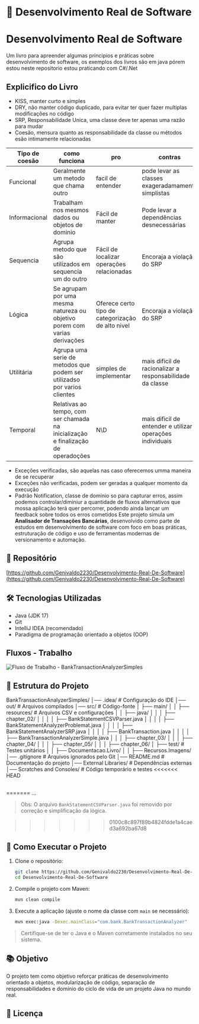 # 💼 Desenvolvimento Real de Software
# Desenvolvimento Real de Software

Um livro para apreender algumas principios e práticas sobre desenvolvimento de software, os exemplos dos livros são em java pórem estou neste repositorio estou praticando com C#/.Net

## Explicifico do Livro
+ KISS, manter curto e simples
+ DRY, não manter código duplicado, para evitar ter quer fazer multiplas modificações no código
+ SRP, Responsabilidade Unica, uma classe deve ter apenas uma razão para mudar
+ Coesão, mensura quanto as responsabilidade da classe ou métodos esão intimamente relacionadas

Tipo de coesão | como funciona | pro | contras
---|---|---|---|
Funcional | Geralmente um metodo que chama outro | facil de entender | pode levar as classes exageradamamente simplistas
Informacional | Trabalham nos mesmos dados ou objetos de dominio | Fácil de manter | Pode levar a dependências desnecessárias
Sequencia | Agrupa metodo que são utilizados em  sequencia um do outro | Fácil de localizar operações relacionadas | Encoraja a violação do SRP
Lógica | Se agrupam por uma mesma natureza ou objetivo porem com varias derivações | Oferece certo tipo de categorização de alto nivel | Encoraja a violação do SRP
Utilitária | Agrupa uma serie de metodos que podem ser utilizadso por varios clientes  | simples de implementar | mais dificil de racionalizar a responsabilidade da classe
Temporal | Relativas ao tempo, com ser chamada na inicialização e finalização de operadoções | N\D | mais dificil de entender e utilizar operações individuais

+ Exceções verificadas, são aquelas nas caso oferecemos umma maneira de se recuperar
+ Exceções não verificadas, podem ser geradas a qualquer momento da execução
+ Padrão Notification, classe de dominio so para capturar erros, assim podemos controlar/diminiur a quantidade de fluxos alternativos que mossa aplicação terá quer percorrer, podendo ainda lançar um feedback sobre todos os erros cometidos
Este projeto simula um **Analisador de Transações Bancárias**, desenvolvido como parte de estudos em desenvolvimento de software com foco em boas práticas, estruturação de código e uso de ferramentas modernas de versionamento e automação.

## 🔗 Repositório

[https://github.com/Genivaldo2230/Desenvolvimento-Real-De-Software](https://github.com/Genivaldo2230/Desenvolvimento-Real-De-Software)

## 🛠️ Tecnologias Utilizadas

- Java (JDK 17)
- Git
- IntelliJ IDEA (recomendado)
- Paradigma de programação orientado a objetos (OOP)
## Fluxos - Trabalho

![Fluxo de Trabalho - BankTransactionAnalyzerSimples](https://github.com/user-attachments/assets/87209a1f-7e41-4cea-88ab-f40e399304b9)


##
## 📁 Estrutura do Projeto

BankTransactionAnalyzerSimples/
│── .idea/                    # Configuração do IDE
│── out/                      # Arquivos compilados
│── src/                      # Código-fonte
│   ├── main/
│   │   ├── resources/        # Arquivos CSV e configurações
│   │   ├── java/
│   │   │   ├── chapter_02/
│   │   │   │   ├── BankStatementCSVParser.java
│   │   │   │   ├── BankStatementAnalyzerProblemat.java
│   │   │   │   ├── BankStatementAnalyzerSRP.java
│   │   │   │   ├── BankTransaction.java
│   │   │   │   ├── BankTransactionAnalyzerSimple.java
│   │   │   ├── chapter_03/
│   │   │   ├── chapter_04/
│   │   │   ├── chapter_05/
│   │   │   ├── chapter_06/
│   ├── test/                 # Testes unitários
│   │   ├── Documentacao.Livro/
│   │   ├── Recursos.Imagens/
│── .gitignore                 # Arquivos ignorados pelo Git
│── README.md                  # Documentação do projeto
│── External Libraries/         # Dependências externas
│── Scratches and Consoles/     # Código temporário e testes
<<<<<<< HEAD


##
=======
...

> Obs: O arquivo `BankStatementCSVParser.java` foi removido por correção e simplificação da lógica.

>>>>>>> 0100c8c897f89b4824fdde1a4caed3a692ba67d8
## 🚀 Como Executar o Projeto

1. Clone o repositório:
   ```bash
   git clone https://github.com/Genivaldo2230/Desenvolvimento-Real-De-Software.git
   cd Desenvolvimento-Real-De-Software
   ```

2. Compile o projeto com Maven:
   ```bash
   mvn clean compile
   ```

3. Execute a aplicação (ajuste o nome da classe com `main` se necessário):
   ```bash
   mvn exec:java -Dexec.mainClass="com.bank.BankTransactionAnalyzer"
   ```

> Certifique-se de ter o Java e o Maven corretamente instalados no seu sistema.

## 📚 Objetivo

O projeto tem como objetivo reforçar práticas de desenvolvimento orientado a objetos, modularização de código, separação de responsabilidades e domínio do ciclo de vida de um projeto Java no mundo real.

## 🧾 Licença

